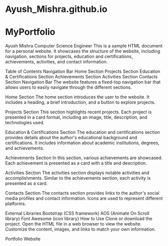 # Ayush_Mishra.github.io

# MyPortfolio
Ayush Mishra Computer Science Engineer
This is a sample HTML document for a personal website. It showcases the structure of the website, including navigation, sections for projects, education and certifications, achievements, activities, and contact information.

Table of Contents Navigation Bar Home Section Projects Section Education & Certifications Section Achievements Section Activities Section Contacts Section Navigation Bar The website features a fixed-top navigation bar that allows users to easily navigate through the different sections.

Home Section The home section introduces the user to the website. It includes a heading, a brief introduction, and a button to explore projects.

Projects Section This section highlights recent projects. Each project is presented in a card format, including an image, title, description, and technologies used.

Education & Certifications Section The education and certifications section provides details about the author's educational background and certifications. It includes information about academic institutions, degrees, and achievements.

Achievements Section In this section, various achievements are showcased. Each achievement is presented as a card with a title and description.

Activities Section The activities section displays notable activities and accomplishments. Similar to the achievements section, each activity is presented as a card.

Contacts Section The contacts section provides links to the author's social media profiles and contact information. Icons are used to represent different platforms.

External Libraries Bootstrap (CSS framework) AOS (Animate On Scroll library) Font Awesome (icon library) How to Use Clone or download the project. Open the HTML file in a web browser to view the website. Customize the content, images, and links to match your own information.

Portfolio Website
